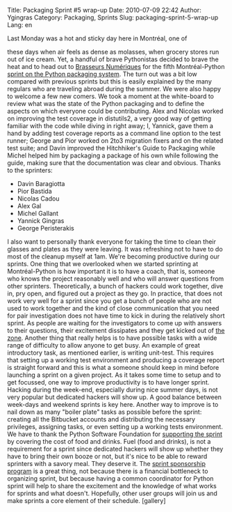 Title: Packaging Sprint #5 wrap-up
Date: 2010-07-09 22:42
Author: Ygingras
Category: Packaging, Sprints
Slug: packaging-sprint-5-wrap-up
Lang: en

<!--:en-->Last Monday was a hot and sticky day here in Montréal, one of
these days when air feels as dense as molasses, when grocery stores run
out of ice cream. Yet, a handful of brave Pythonistas decided to brave
the heat and to head out to [Brasseurs Numériques][] for the fifth
Montréal-Python [sprint on the Python packaging system][]. The turn out
was a bit low compared with previous sprints but this is easily
explained by the many regulars who are traveling abroad during the
summer. We were also happy to welcome a few new comers. We took a moment
at the white-board to review what was the state of the Python packaging
and to define the aspects on which everyone could be contributing. Alex
and Nicolas worked on improving the test coverage in distutils2, a very
good way of getting familiar with the code while diving in right away;
I, Yannick, gave them a hand by adding test coverage reports as a
command line option to the test runner; George and Pior worked on 2to3
migration fixers and on the related test suite; and Davin improved the
Hitchhiker's Guide to Packaging while Michel helped him by packaging a
package of his own while following the guide, making sure that the
documentation was clear and obvious. Thanks to the sprinters:

-   Davin Baragiotta
-   Pior Bastida
-   Nicolas Cadou
-   Alex Gal
-   Michel Gallant
-   Yannick Gingras
-   George Peristerakis

I also want to personally thank everyone for taking the time to clean
their glasses and plates as they were leaving. It was refreshing not to
have to do most of the cleanup myself at 1am. We're becoming productive
during our sprints. One thing that we overlooked when we started
sprinting at Montréal-Python is how important it is to have a coach,
that is, someone who knows the project reasonably well and who will
answer questions from other sprinters. Theoretically, a bunch of hackers
could work together, dive in, pry open, and figured out a project as
they go. In practice, that does not work very well for a sprint since
you get a bunch of people who are not used to work together and the kind
of close communication that you need for pair investigation does not
have time to kick in during the relatively short sprint. As people are
waiting for the investigators to come up with answers to their
questions, their excitement dissipates and they get kicked out of [the
zone][]. Another thing that really helps is to have possible tasks with
a wide range of difficulty to allow anyone to get busy. An example of
great introductory task, as mentioned earlier, is writing unit-test.
This requires that setting up a working test environment and producing a
coverage report is straight forward and this is what a someone should
keep in mind before launching a sprint on a given project. As it takes
some time to setup and to get focussed, one way to improve productivity
is to have longer sprint. Hacking during the week-end, especially during
nice summer days, is not very popular but dedicated hackers will show
up. A good balance between week-days and weekend sprints is key here.
Another way to improve is to nail down as many "boiler plate" tasks as
possible before the sprint: creating all the Bitbucket accounts and
distributing the necessary privileges, assigning tasks, or even setting
up a working tests environment. We have to thank the Python Software
Foundation for [supporting the sprint][] by covering the cost of food
and drinks. Fuel (food and drinks), is not a requirement for a sprint
since dedicated hackers will show up whether they have to bring their
own booze or not, but it's nice to be able to reward sprinters with a
savory meal. They deserve it. The [sprint sponsorship program][] is a
great thing, not because there is a financial bottleneck to organizing
sprint, but because having a common coordinator for Python sprint will
help to share the excitement and the knowledge of what works for sprints
and what doesn't. Hopefully, other user groups will join us and make
sprints a core element of their schedule. [gallery]

  [Brasseurs Numériques]: http://ajah.ca/blog
  [sprint on the Python packaging system]: http://montrealpython.org/2010/07/packaging-sprint-5/
  [the zone]: http://en.wikipedia.org/wiki/Flow_(psychology)
  [supporting the sprint]: http://pythonsprints.com/2010/07/4/our-first-sponsored-sprint-montreal-python-packagi/
  [sprint sponsorship program]: http://pythonsprints.com/
